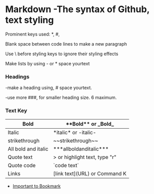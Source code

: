# Markdown -The syntax of Github, text styling

  Prominent keys used: \*, \#, 
  
  Blank space between code lines to make a new paragraph 
  
  Use \ before styling keys to ignore their styling effects
  
  Make lists by using - or \* space yourtext
  

### Headings 
 -make a heading using, \# space yourtext.
 
 -use more ###, for smaller heading size. 6 maximum.
 
 
 ### Text Key
 Bold | \*\*Bold\*\* or \_Bold_
 ----- | -----
 Italic | \*italic* or \-italic-
 strikethrough | \~~strikethrough~~
 All bold and italic | \*\*\*allboldanditalic\*\*\*
 Quote text | \> or highlight text, type "r"
 Quote code | \`code text\`
 Links | \[link text](URL) or Command K
  
  
 * [Important to Bookmark](https://docs.github.com/en/github/writing-on-github/basic-writing-and-formatting-syntax)
  

  
  
  
  
  
